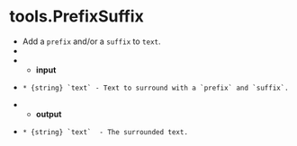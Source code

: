 # tools.PrefixSuffix


 * Add a `prefix` and/or a `suffix` to `text`.
 * 
 * * __input__
 *     * {string} `text` - Text to surround with a `prefix` and `suffix`.
 * * __output__
 *     * {string} `text`  - The surrounded text.
 